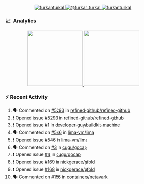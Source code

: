 <p align="center">
  <a href="https://linkedin.com/in/furkanturkal" target="blank">
    <img src="https://img.shields.io/badge/linkedin-%230077B5.svg?&style=for-the-badge&logo=linkedin&logoColor=white" alt="furkanturkal" />
  </a>
  <a href="https://medium.com/@furkan.turkal" target="blank">
    <img src="https://img.shields.io/badge/medium-%2312100E.svg?&style=for-the-badge&logo=medium&logoColor=white" alt="@furkan.turkal" />
  </a>
  <a href="https://twitter.com/furkanturkaI" target="blank">
    <img src="https://img.shields.io/badge/Twitter-1DA1F2?style=for-the-badge&logo=twitter&logoColor=white" alt="furkanturkaI" />
  </a>
</p>

### 📈 &nbsp;Analytics

<p align="center">
  <a href="https://coderstats.net/github/#Dentrax">
    <img height="180em" src="https://github-readme-stats-eight-theta.vercel.app/api?username=Dentrax&show_icons=true&theme=algolia&include_all_commits=true&count_private=true&line_height=26"/>
    <img height="180em" src="https://github-readme-stats-eight-theta.vercel.app/api/top-langs/?username=Dentrax&layout=compact&langs_count=8&theme=algolia&line_height=26"/>
  </a>
</p>

### :zap: Recent Activity

<!--START_SECTION:activity-->
1. 🗣 Commented on [#5293](https://github.com/refined-github/refined-github/issues/5293) in [refined-github/refined-github](https://github.com/refined-github/refined-github)
2. ❗️ Opened issue [#5293](https://github.com/refined-github/refined-github/issues/5293) in [refined-github/refined-github](https://github.com/refined-github/refined-github)
3. ❗️ Opened issue [#1](https://github.com/developer-guy/buildkit-machine/issues/1) in [developer-guy/buildkit-machine](https://github.com/developer-guy/buildkit-machine)
4. 🗣 Commented on [#546](https://github.com/lima-vm/lima/issues/546) in [lima-vm/lima](https://github.com/lima-vm/lima)
5. ❗️ Opened issue [#546](https://github.com/lima-vm/lima/issues/546) in [lima-vm/lima](https://github.com/lima-vm/lima)
6. 🗣 Commented on [#3](https://github.com/cugu/gocap/issues/3) in [cugu/gocap](https://github.com/cugu/gocap)
7. ❗️ Opened issue [#4](https://github.com/cugu/gocap/issues/4) in [cugu/gocap](https://github.com/cugu/gocap)
8. ❗️ Opened issue [#169](https://github.com/nickgerace/gfold/issues/169) in [nickgerace/gfold](https://github.com/nickgerace/gfold)
9. ❗️ Opened issue [#168](https://github.com/nickgerace/gfold/issues/168) in [nickgerace/gfold](https://github.com/nickgerace/gfold)
10. 🗣 Commented on [#156](https://github.com/containers/netavark/issues/156) in [containers/netavark](https://github.com/containers/netavark)
<!--END_SECTION:activity-->
